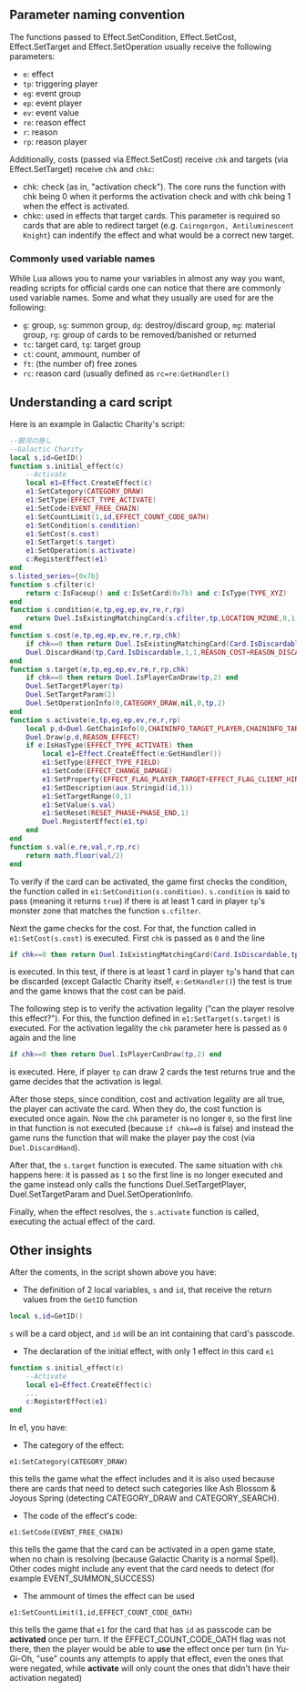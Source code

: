 ## Parameter naming convention
The functions passed to Effect.SetCondition, Effect.SetCost, Effect.SetTarget and Effect.SetOperation usually receive the following parameters:
- `e`: effect
- `tp`: triggering player
- `eg`: event group
- `ep`: event player
- `ev`: event value
- `re`: reason effect
- `r`: reason
- `rp`: reason player

Additionally, costs (passed via Effect.SetCost) receive `chk` and targets (via Effect.SetTarget) receive `chk` and `chkc`:
- chk: check (as in, "activation check"). The core runs the function with chk being 0 when it performs the activation check and with chk being 1 when the effect is activated.
- chkc: used in effects that target cards. This parameter is required so cards that are able to redirect target (e.g. `Cairngorgon, Antiluminescent Knight`) can indentify the effect and what would be a correct new target.

### Commonly used variable names
While Lua allows you to name your variables in almost any way you want, reading scripts for official cards one can notice that there are commonly used variable names. Some and what they usually are used for are the following:
- `g`: group, `sg`: summon group, `dg`: destroy/discard group, `mg`: material group, `rg`: group of cards to be removed/banished or returned
- `tc`: target card, `tg`: target group
- `ct`: count, ammount, number of
- `ft`: (the number of) free zones
- `rc`: reason card (usually defined as `rc=re:GetHandler()`



## Understanding a card script
Here is an example in Galactic Charity's script:
```lua
--銀河の施し
--Galactic Charity
local s,id=GetID()
function s.initial_effect(c)
	--Activate
	local e1=Effect.CreateEffect(c)
	e1:SetCategory(CATEGORY_DRAW)
	e1:SetType(EFFECT_TYPE_ACTIVATE)
	e1:SetCode(EVENT_FREE_CHAIN)
	e1:SetCountLimit(1,id,EFFECT_COUNT_CODE_OATH)
	e1:SetCondition(s.condition)
	e1:SetCost(s.cost)
	e1:SetTarget(s.target)
	e1:SetOperation(s.activate)
	c:RegisterEffect(e1)
end
s.listed_series={0x7b}
function s.cfilter(c)
	return c:IsFaceup() and c:IsSetCard(0x7b) and c:IsType(TYPE_XYZ)
end
function s.condition(e,tp,eg,ep,ev,re,r,rp)
	return Duel.IsExistingMatchingCard(s.cfilter,tp,LOCATION_MZONE,0,1,nil)
end
function s.cost(e,tp,eg,ep,ev,re,r,rp,chk)
	if chk==0 then return Duel.IsExistingMatchingCard(Card.IsDiscardable,tp,LOCATION_HAND,0,1,e:GetHandler()) end
	Duel.DiscardHand(tp,Card.IsDiscardable,1,1,REASON_COST+REASON_DISCARD,nil)
end
function s.target(e,tp,eg,ep,ev,re,r,rp,chk)
	if chk==0 then return Duel.IsPlayerCanDraw(tp,2) end
	Duel.SetTargetPlayer(tp)
	Duel.SetTargetParam(2)
	Duel.SetOperationInfo(0,CATEGORY_DRAW,nil,0,tp,2)
end
function s.activate(e,tp,eg,ep,ev,re,r,rp)
	local p,d=Duel.GetChainInfo(0,CHAININFO_TARGET_PLAYER,CHAININFO_TARGET_PARAM)
	Duel.Draw(p,d,REASON_EFFECT)
	if e:IsHasType(EFFECT_TYPE_ACTIVATE) then
		local e1=Effect.CreateEffect(e:GetHandler())
		e1:SetType(EFFECT_TYPE_FIELD)
		e1:SetCode(EFFECT_CHANGE_DAMAGE)
		e1:SetProperty(EFFECT_FLAG_PLAYER_TARGET+EFFECT_FLAG_CLIENT_HINT)
		e1:SetDescription(aux.Stringid(id,1))
		e1:SetTargetRange(0,1)
		e1:SetValue(s.val)
		e1:SetReset(RESET_PHASE+PHASE_END,1)
		Duel.RegisterEffect(e1,tp)
	end
end
function s.val(e,re,val,r,rp,rc)
	return math.floor(val/2)
end

```
To verify if the card can be activated, the game first checks the condition, the function called in `e1:SetCondition(s.condition)`.
`s.condition` is said to pass (meaning it returns `true`) if there is at least 1 card in player `tp`'s monster zone that matches the function `s.cfilter`.

Next the game checks for the cost. For that, the function called in `e1:SetCost(s.cost)` is executed. First `chk` is passed as `0` and the line
```lua
if chk==0 then return Duel.IsExistingMatchingCard(Card.IsDiscardable,tp,LOCATION_HAND,0,1,e:GetHandler()) end
```
is executed. In this test, if there is at least 1 card in player `tp`'s hand that can be discarded (except Galactic Charity itself, `e:GetHandler()`) the test is true and the game knows that the cost can be paid.

The following step is to verify the activation legality ("can the player resolve this effect?"). For this, the function defined in `e1:SetTarget(s.target)` is executed. For the activation legality the `chk` parameter here is passed as `0` again and the line
```lua
if chk==0 then return Duel.IsPlayerCanDraw(tp,2) end
```
is executed. Here, if player `tp` can draw 2 cards the test returns true and the game decides that the activation is legal.

After those steps, since condition, cost and activation legality are all true, the player can activate the card. When they do, the cost function is executed once again. Now the `chk` parameter is no longer `0`, so the first line in that function is not executed (because `if chk==0` is false) and instead the game runs the function that will make the player pay the cost (via `Duel.DiscardHand`).

After that, the `s.target` function is executed. The same situation with `chk` happens here: it is passed as `1` so the first line is no longer executed and the game instead only calls the functions Duel.SetTargetPlayer, Duel.SetTargetParam and Duel.SetOperationInfo.

Finally, when the effect resolves, the `s.activate` function is called, executing the actual effect of the card.

## Other insights
After the coments, in the script shown above you have:
- The definition of 2 local variables, `s` and `id`, that receive the return values from the `GetID` function
```lua
local s,id=GetID()
```
`s` will be a card object, and `id` will be an int containing that card's passcode.

- The declaration of the initial effect, with only 1 effect in this card `e1`
```lua
function s.initial_effect(c)
	--Activate
	local e1=Effect.CreateEffect(c)
	...
	c:RegisterEffect(e1)
end
```

In e1, you have:

- The category of the effect:
```
e1:SetCategory(CATEGORY_DRAW)
```
this tells the game what the effect includes and it is also used because there are cards that need to detect such categories like Ash Blossom & Joyous Spring (detecting CATEGORY_DRAW and CATEGORY_SEARCH).
- The code of the effect's code:
```
e1:SetCode(EVENT_FREE_CHAIN)
```
this tells the game that the card can be activated in a open game state, when no chain is resolving (because Galactic Charity is a normal Spell). Other codes might include any event that the card needs to detect (for example EVENT_SUMMON_SUCCESS)
- The ammount of times the effect can be used
```
e1:SetCountLimit(1,id,EFFECT_COUNT_CODE_OATH)
```
this tells the game that `e1` for the card that has `id` as passcode can be **activated** once per turn. If the EFFECT_COUNT_CODE_OATH flag was not there, then the player would be able to **use** the effect once per turn (in Yu-Gi-Oh, "use" counts any attempts to apply that effect, even the ones that were negated, while **activate** will only count the ones that didn't have their activation negated)
